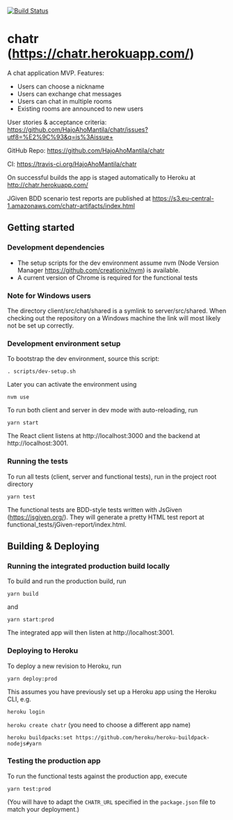 [![Build Status](https://travis-ci.org/HajoAhoMantila/chatr.svg?branch=master)](https://travis-ci.org/HajoAhoMantila/chatr)

# chatr (https://chatr.herokuapp.com/)
A chat application MVP. Features:
* Users can choose a nickname
* Users can exchange chat messages
* Users can chat in multiple rooms
* Existing rooms are announced to new users

User stories & acceptance criteria: https://github.com/HajoAhoMantila/chatr/issues?utf8=%E2%9C%93&q=is%3Aissue+

GitHub Repo: https://github.com/HajoAhoMantila/chatr

CI: https://travis-ci.org/HajoAhoMantila/chatr

On successful builds the app is staged automatically to Heroku at http://chatr.herokuapp.com/ 

JGiven BDD scenario test reports are published at 
https://s3.eu-central-1.amazonaws.com/chatr-artifacts/index.html

## Getting started

### Development dependencies

* The setup scripts for the dev environment assume nvm (Node Version Manager https://github.com/creationix/nvm) is available.
* A current version of Chrome is required for the functional tests 

### Note for Windows users

The directory client/src/chat/shared is a symlink to server/src/shared. When checking out the repository
on a Windows machine the link will most likely not be set up correctly.  
 
### Development environment setup

To bootstrap the dev environment, source this script:

`. scripts/dev-setup.sh`

Later you can activate the environment using

`nvm use`

To run both client and server in dev mode with auto-reloading, run

`yarn start`

The React client listens at http://localhost:3000 and the backend at http://localhost:3001. 

### Running the tests

To run all tests (client, server and functional tests), run in the project root directory

 `yarn test`

The functional tests are BDD-style tests written with JsGiven (https://jsgiven.org/).
They will generate a pretty HTML test report at functional_tests/jGiven-report/index.html.

## Building & Deploying

### Running the integrated production build locally

To build and run the production build, run 

`yarn build`

and 

`yarn start:prod`

The integrated app will then listen at http://localhost:3001.

### Deploying to Heroku

To deploy a new revision to Heroku, run

`yarn deploy:prod`

This assumes you have previously set up a Heroku app using the Heroku CLI, e.g. 

`heroku login`

`heroku create chatr` (you need to choose a different app name)

`heroku buildpacks:set https://github.com/heroku/heroku-buildpack-nodejs#yarn`

### Testing the production app

To run the functional tests against the production app, execute 

`yarn test:prod`

(You will have to adapt the `CHATR_URL` specified in the `package.json` file to match your deployment.)
